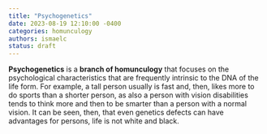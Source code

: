 ```yaml
---
title: "Psychogenetics"
date: 2023-08-19 12:10:00 -0400
categories: homunculogy
authors: ismaelc
status: draft
---
```


**Psychogenetics** is a **branch of homunculogy** that focuses on the psychological characteristics that are frequently intrinsic to the DNA of the life form. For example, a tall person usually is fast and, then, likes more to do sports than a shorter person, as also a person with vision disabilities tends to think more and then to be smarter than a person with a normal vision. It can be seen, then, that even genetics defects can have advantages for persons, life is not white and black.
